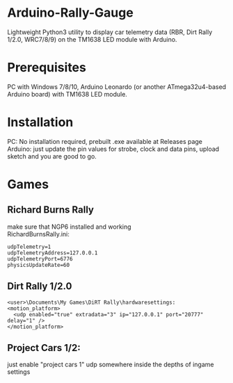 # Arduino-Rally-Gauge
Lightweight Python3 utility to display car telemetry data (RBR, Dirt Rally 1/2.0, WRC7/8/9) on the TM1638 LED module with Arduino.

# Prerequisites
PC with Windows 7/8/10, Arduino Leonardo (or another ATmega32u4-based Arduino board) with TM1638 LED module.

# Installation
PC: No installation required, prebuilt .exe available at Releases page  
Arduino: just update the pin values for strobe, clock and data pins, upload sketch and you are good to go.

# Games
## Richard Burns Rally
make sure that NGP6 installed and working  
RichardBurnsRally.ini:  
```[NGP]
udpTelemetry=1
udpTelemetryAddress=127.0.0.1
udpTelemetryPort=6776
physicsUpdateRate=60
```
## Dirt Rally 1/2.0
```
<user>\Documents\My Games\DiRT Rally\hardwaresettings:
<motion_platform>
  <udp enabled="true" extradata="3" ip="127.0.0.1" port="20777" delay="1" />
</motion_platform>
```

## Project Cars 1/2:
just enable "project cars 1" udp somewhere inside the depths of ingame settings
